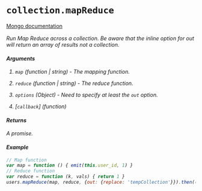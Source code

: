 # `collection.mapReduce`

[Mongo documentation <i class="fa fa-external-link" style="position: relative; top: 2px;" />](http://mongodb.github.io/node-mongodb-native/3.2/api/Collection.html#mapReduce)

Run Map Reduce across a collection. Be aware that the inline option for out will return an array of results not a collection.

#### Arguments

1. `map` *(function | string)* - The mapping function.

1. `reduce` *(function | string)* - The reduce function.

2. `options` *(Object)* - Need to specify at least the `out` option.

3. [`callback`] *(function)*

#### Returns

A promise.

#### Example

```js
// Map function
var map = function () { emit(this.user_id, 1) }
// Reduce function
var reduce = function (k, vals) { return 1 }
users.mapReduce(map, reduce, {out: {replace: 'tempCollection'}}).then((collection) => {})
```
